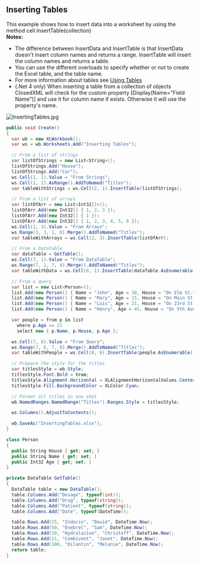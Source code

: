 ## Inserting Tables

This example shows how to insert data into a worksheet by using the method cell.InsertTable(collection)  
**Notes:**  
- The difference between InsertData and InsertTable is that InsertData doesn't insert column names and returns a range. InsertTable will insert the column names and returns a table.  
- You can use the different overloads to specify whether or not to create the Excel table, and the table name.  
- For more information about tables see [Using Tables](wikipage@title=Using%2520Tables&referringTitle=Inserting%2520Tables.html)  
- (.Net 4 only) When inserting a table from a collection of objects ClosedXML will check for the custom property [Display(Name="Field Name")] and use it for column name if exists. Otherwise it will use the property's name.  

![InsertingTables.jpg](http://download-codeplex.sec.s-msft.com/Download?ProjectName=closedxml&DownloadId=202111 "InsertingTables.jpg")  

```c#
public void Create()
{
  var wb = new XLWorkbook();
  var ws = wb.Worksheets.Add("Inserting Tables");

  // From a list of strings
  var listOfStrings = new List<String>();
  listOfStrings.Add("House");
  listOfStrings.Add("Car");
  ws.Cell(1, 1).Value = "From Strings";
  ws.Cell(1, 1).AsRange().AddToNamed("Titles");
  var tableWithStrings = ws.Cell(2, 1).InsertTable(listOfStrings);

  // From a list of arrays
  var listOfArr = new List<Int32[]>();
  listOfArr.Add(new Int32[] { 1, 2, 3 });
  listOfArr.Add(new Int32[] { 1 });
  listOfArr.Add(new Int32[] { 1, 2, 3, 4, 5, 6 });
  ws.Cell(1, 3).Value = "From Arrays";
  ws.Range(1, 3, 1, 8).Merge().AddToNamed("Titles");
  var tableWithArrays = ws.Cell(2, 3).InsertTable(listOfArr);

  // From a DataTable
  var dataTable = GetTable();
  ws.Cell(7, 1).Value = "From DataTable";
  ws.Range(7, 1, 7, 4).Merge().AddToNamed("Titles");
  var tableWithData = ws.Cell(8, 1).InsertTable(dataTable.AsEnumerable());

  // From a query
  var list = new List<Person>();
  list.Add(new Person() { Name = "John", Age = 30, House = "On Elm St."   });
  list.Add(new Person() { Name = "Mary", Age = 15, House = "On Main St."  });
  list.Add(new Person() { Name = "Luis", Age = 21, House = "On 23rd St."  });
  list.Add(new Person() { Name = "Henry", Age = 45, House = "On 5th Ave." });

  var people = from p in list
    where p.Age >= 21
    select new { p.Name, p.House, p.Age };

  ws.Cell(7, 6).Value = "From Query";
  ws.Range(7, 6, 7, 8).Merge().AddToNamed("Titles");
  var tableWithPeople = ws.Cell(8, 6).InsertTable(people.AsEnumerable()); 

  // Prepare the style for the titles
  var titlesStyle = wb.Style;
  titlesStyle.Font.Bold = true;
  titlesStyle.Alignment.Horizontal = XLAlignmentHorizontalValues.Center;
  titlesStyle.Fill.BackgroundColor = XLColor.Cyan;

  // Format all titles in one shot
  wb.NamedRanges.NamedRange("Titles").Ranges.Style = titlesStyle;

  ws.Columns().AdjustToContents();

  wb.SaveAs("InsertingTables.xlsx");
}

class Person
{
  public String House { get; set; }
  public String Name { get; set; }
  public Int32 Age { get; set; }
}

private DataTable GetTable()
{
  DataTable table = new DataTable();
  table.Columns.Add("Dosage", typeof(int));
  table.Columns.Add("Drug", typeof(string));
  table.Columns.Add("Patient", typeof(string));
  table.Columns.Add("Date", typeof(DateTime));

  table.Rows.Add(25, "Indocin", "David", DateTime.Now);
  table.Rows.Add(50, "Enebrel", "Sam", DateTime.Now);
  table.Rows.Add(10, "Hydralazine", "Christoff", DateTime.Now);
  table.Rows.Add(21, "Combivent", "Janet", DateTime.Now);
  table.Rows.Add(100, "Dilantin", "Melanie", DateTime.Now);
  return table;
}
```
